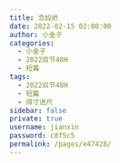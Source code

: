 ```yaml
---
title: 念奴娇
date: 2022-02-15 02:00:00
author: 小金子
categories: 
  - 小金子
  - 2022双节48H
  - 短篇
tags: 
  - 2022双节48H
  - 短篇
  - 得寸进尺
sidebar: false
private: true
username: jianxin
password: c8f5c5
permalink: /pages/e47428/
---
```


